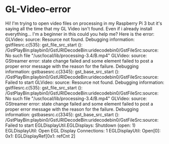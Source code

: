 # GL-Video-error
Hi! I'm trying to open video files on processing in my Raspberry Pi 3 but it's saying all the time that my GL Video isn't found. Even if i already install everything... I'm a beginner in this could you help me? Here is the error: GLVideo: source: Resource not found. Debugging information: gstfilesrc.c(535): gst_file_src_start (): /GstPlayBin:playbin0/GstURIDecodeBin:uridecodebin0/GstFileSrc:source: No such file "/usr/local/lib/processing-3.4/B.mp4" GLVideo: source: GStreamer error: state change failed and some element failed to post a proper error message with the reason for the failure. Debugging information: gstbasesrc.c(3345): gst_base_src_start (): /GstPlayBin:playbin0/GstURIDecodeBin:uridecodebin0/GstFileSrc:source: Failed to start GLVideo: source: Resource not found. Debugging information: gstfilesrc.c(535): gst_file_src_start (): /GstPlayBin:playbin0/GstURIDecodeBin:uridecodebin0/GstFileSrc:source: No such file "/usr/local/lib/processing-3.4/B.mp4" GLVideo: source: GStreamer error: state change failed and some element failed to post a proper error message with the reason for the failure. Debugging information: gstbasesrc.c(3345): gst_base_src_start (): /GstPlayBin:playbin0/GstURIDecodeBin:uridecodebin0/GstFileSrc:source: Failed to start EGLDisplayUtil.EGLDisplays: Shutdown (open: 1) EGLDisplayUtil: Open EGL Display Connections: 1 EGLDisplayUtil: Open[0]: 0x1: EGLDisplayRef[0x1: refCnt 2]
